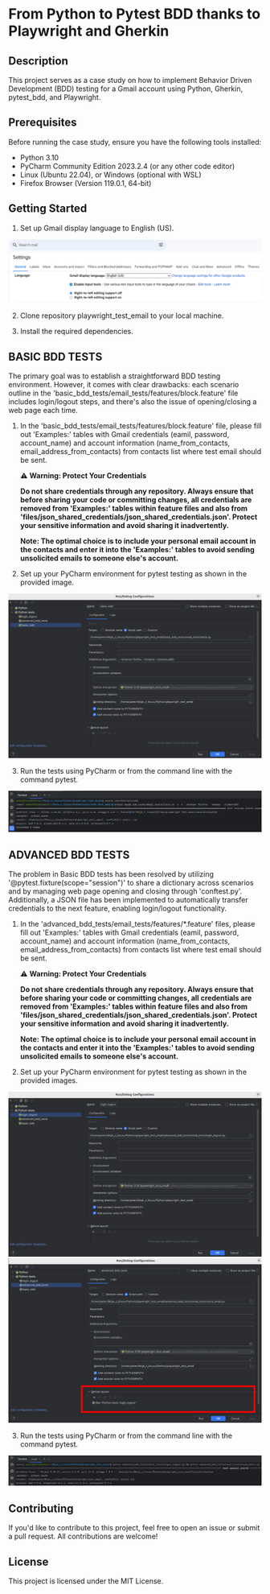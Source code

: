 # From Python to Pytest BDD thanks to Playwright and Gherkin

## Description

This project serves as a case study on how to implement Behavior Driven Development (BDD) testing for a Gmail account 
using Python, Gherkin, pytest_bdd, and Playwright.

## Prerequisites

Before running the case study, ensure you have the following tools installed:

- Python 3.10
- PyCharm Community Edition 2023.2.4 (or any other code editor)
- Linux (Ubuntu 22.04), or Windows (optional with WSL)
- Firefox Browser (Version 119.0.1, 64-bit)

## Getting Started

1. Set up Gmail display language to English (US).

![Gmail Display Language Configuration](/files/gmail_setup/gmail_display_language.png)

2. Clone repository playwright_test_email to your local machine.

3. Install the required dependencies.

## BASIC BDD TESTS

The primary goal was to establish a straightforward BDD testing environment. 
However, it comes with clear drawbacks: each scenario outline in 
the 'basic_bdd_tests/email_tests/features/block.feature' file includes login/logout steps, and there's also the issue of
opening/closing a web page each time.

1. In the 'basic_bdd_tests/email_tests/features/block.feature' file, please fill out 'Examples:' tables with Gmail 
   credentials (eamil, password, account_name) and account information (name_from_contacts, email_address_from_contacts)
   from contacts list where test email should be sent.

   ⚠️ **Warning: Protect Your Credentials**

   **Do not share credentials through any repository. Always ensure that before sharing your code or committing changes, 
   all credentials are removed from 'Examples:' tables within feature files and also from 
   'files/json_shared_credentials/json_shared_credentials.json'. 
   Protect your sensitive information and avoid sharing it inadvertently.**

   
   **Note: The optimal choice is to include your personal email account in the contacts and enter it into the 'Examples:' 
   tables to avoid sending unsolicited emails to someone else's account.**

2. Set up your PyCharm environment for pytest testing as shown in the provided image.

![PyCharm Configuration](/files/pycharm_setup/basic_bdd_setup.png)

3. Run the tests using PyCharm or from the command line with the command pytest.

![Terminal commands](/files/terminal_commands/terminal_commands_basic_bdd_setup.png)

## ADVANCED BDD TESTS

The problem in Basic BDD tests has been resolved by utilizing '@pytest.fixture(scope="session")' to share a dictionary 
across scenarios and by managing web page opening and closing through 'conftest.py'. 
Additionally, a JSON file has been implemented to automatically transfer credentials to the next feature, 
enabling login/logout functionality.

1. In the 'advanced_bdd_tests/email_tests/features/*.feature' files, please fill out 'Examples:' tables with Gmail 
   credentials (eamil, password, account_name) and account information (name_from_contacts, email_address_from_contacts)
   from contacts list where test email should be sent.

   ⚠️ **Warning: Protect Your Credentials**

   **Do not share credentials through any repository. Always ensure that before sharing your code or committing changes, 
   all credentials are removed from 'Examples:' tables within feature files and also from 
   'files/json_shared_credentials/json_shared_credentials.json'. 
   Protect your sensitive information and avoid sharing it inadvertently.**
 
   **Note: The optimal choice is to include your personal email account in the contacts and enter it into the 'Examples:' 
   tables to avoid sending unsolicited emails to someone else's account.**

2. Set up your PyCharm environment for pytest testing as shown in the provided images.

![PyCharm Configuration](/files/pycharm_setup/pycharm_advanced_bdd_setup1.png)
![PyCharm Configuration](/files/pycharm_setup/pycharm_advanced_bdd_setup2.png)

3. Run the tests using PyCharm or from the command line with the command pytest.

![Terminal commands](/files/terminal_commands/terminal_commands_advanced_bdd_setup.png)

## Contributing
If you'd like to contribute to this project, feel free to open an issue or submit a pull request. 
All contributions are welcome!

## License
This project is licensed under the MIT License.